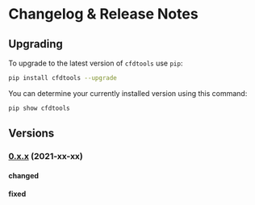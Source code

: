 # Changelog & Release Notes

## Upgrading

To upgrade to the latest version of `cfdtools` use `pip`:

```bash
pip install cfdtools --upgrade
```

You can determine your currently installed version using this command:

```bash
pip show cfdtools
```

## Versions

### [0.x.x](https://pypi.org/project/cfdtools/) (2021-xx-xx)

#### changed

#### fixed

